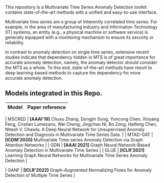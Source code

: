 This repository is a Multivariate Time Series Anomaly Detection toolkit contains state-of-the-art methods with a unified and easy-to-use interface.

Multivariate time series are a group of inherently correlated time series. For example, in the area of manufacturing industry and Information Technology (IT) systems, an entity (e.g., a physical machine or software service) is generally equipped with a monitoring mechanism to ensure its security or reliability.

In contrast to anomaly detection on single time series, extensive recent studies indicate that dependency hidden in MTS is of great importance for accurate anomaly detection, namely, the anomaly detector should consider the MTS as a whole. To this end, state-of-the-art methods have resort to deep learning-based methods to capture the dependency for more accurate anomaly detection.


## Models integrated in this Repo.


| Model       | Paper reference                                              |
| :---------- | :----------------------------------------------------------- |

| MSCRED      | **[AAAI'19]** Chuxu Zhang, Dongjin Song, Yuncong Chen, Xinyang Feng, Cristian Lumezanu, Wei Cheng, Jingchao Ni, Bo Zong, Haifeng Chen, Nitesh V. Chawla.                 A Deep Neural Network for Unsupervised Anomaly Detection and Diagnosis in Multivariate Time Series Data. |
| MTAD-GAT | **[ICDM'2020]** Multivariate Time-series Anomaly Detection via Graph Attention Networks |
| GDN | **[AAAI 2021]** Graph Neural Network-Based Anomaly Detection in Multivariate Time Series |
| GLUE | **[ICLR'2021]** Learning Graph Neural Networks for Multivariate Time Series Anomaly Detection |


| GANF | **[ICLR'2022]** Graph-Augmented Normalizing Flows for Anomaly Detection of Multiple Time Series |
